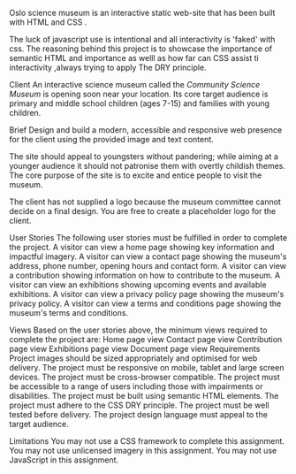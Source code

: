
Oslo science museum is an interactive static web-site that has been built with HTML and CSS .

The luck of javascript use is intentional and all interactivity is 'faked'  with css.
The reasoning behind this project is to showcase the importance of semantic HTML and importance as welll as how far can  CSS assist ti interactivity ,always trying to apply The DRY principle.

Client
An interactive science museum called the *Community Science Museum* is opening soon near your location. Its core target audience is primary and middle school children (ages 7-15) and families with young children.

Brief
Design and build a modern, accessible and responsive web presence for the client using the provided image and text content.

The site should appeal to youngsters without pandering; while aiming at a younger audience it should not patronise them with overtly childish themes. The core purpose of the site is to excite and entice people to visit the museum.

The client has not supplied a logo because the museum committee cannot decide on a final design. You are free to create a placeholder logo for the client.

User Stories
The following user stories must be fulfilled in order to complete the project.
A visitor can view a home page showing key information and impactful imagery.
A visitor can view a contact page showing the museum's address, phone number, opening hours and contact form.
A visitor can view a contribution showing information on how to contribute to the museum.
A visitor can view an exhibitions showing upcoming events and available exhibitions.
A visitor can view a privacy policy page showing the museum's privacy policy.
A visitor can view a terms and conditions page showing the museum's terms and conditions.


Views
Based on the user stories above, the minimum views required to complete the project are:
Home page view
Contact page view
Contribution page view
Exhibitions page view
Document page view
Requirements
Project images should be sized appropriately and optimised for web delivery.
The project must be responsive on mobile, tablet and large screen devices.
The project must be cross-browser compatible.
The project must be accessible to a range of users including those with impairments or disabilities.
The project must be built using semantic HTML elements.
The project must adhere to the CSS DRY principle.
The project must be well tested before delivery.
The project design language must appeal to the target audience.

Limitations
You may not use a CSS framework to complete this assignment.
You may not use unlicensed imagery in this assignment.
You may not use JavaScript in this assignment.
